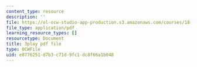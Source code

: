 ```yaml
---
content_type: resource
description: ''
file: https://ol-ocw-studio-app-production.s3.amazonaws.com/courses/18-06sc-linear-algebra-fall-2011/e8776251d7b3c71d9fc1dc8f66a1b048_JibVXBElKL0.pdf
file_type: application/pdf
learning_resource_types: []
resourcetype: Document
title: 3play pdf file
type: OCWFile
uid: e8776251-d7b3-c71d-9fc1-dc8f66a1b048
---
```

